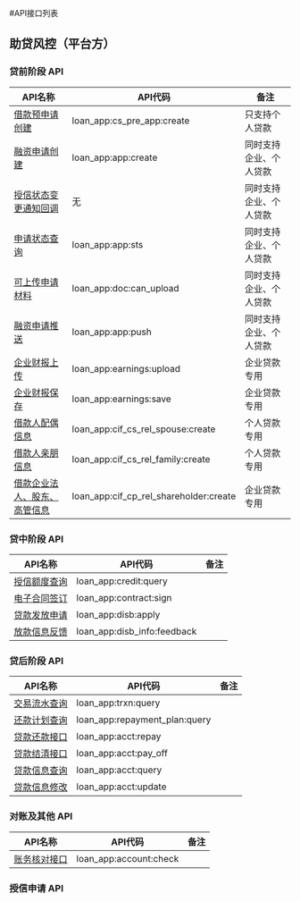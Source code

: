#API接口列表

## 助贷风控（平台方）

### 贷前阶段 API
| API名称 | API代码 | 备注 |
| --- | --- | --- | 
| [借款预申请创建](2.1/03_cs_pre_app_create.md) | loan_app:cs_pre_app:create | 只支持个人贷款 | 
| [融资申请创建](2.1/05_app_create.md) | loan\_app:app:create | 同时支持企业、个人贷款 | 
| [授信状态变更通知回调](2.1/07_app_sts_call_back.md) | 无 | 同时支持企业、个人贷款 | 
| [申请状态查询](2.1/10_app_sts.md) | loan\_app:app:sts | 同时支持企业、个人贷款 | 
| [可上传申请材料](2.1/13_doc_can_upload.md) | loan\_app:doc:can_upload | 同时支持企业、个人贷款 | 
| [融资申请推送](2.1/20_app_push.md) | loan\_app:app:push | 同时支持企业、个人贷款 | 
| [企业财报上传](2.1/25_earnings_upload.md) | loan\_app:earnings:upload | 企业贷款专用 | 
| [企业财报保存](2.1/26_earnings_save.md) | loan\_app:earnings:save | 企业贷款专用 | 
| [借款人配偶信息](2.1/30_cif_cs_rel_spouse_create.md) | loan\_app:cif\_cs\_rel_spouse:create | 个人贷款专用 | 
| [借款人亲朋信息](2.1/35_cif_cs_rel_family_create.md) | loan\_app:cif\_cs\_rel_family:create | 个人贷款专用 | 
| [借款企业法人、股东、高管信息](2.1/40_cif_cp_rel_shareholder_create.md) | loan\_app:cif\_cp\_rel_shareholder:create | 企业贷款专用 | 

### 贷中阶段 API

| API名称 | API代码 | 备注 |
| --- | --- | --- | 
| [授信额度查询](2.2/05_credit_query.md) | loan\_app:credit:query |  | 
| [电子合同签订](2.2/10_contract_sign.md) | loan\_app:contract:sign |  | 
| [贷款发放申请](2.2/15_disb_apply.md) | loan\_app:disb:apply |  | 
| [放款信息反馈](2.2/20_disb_info_feedback.md) | loan\_app:disb\_info:feedback |  | 

### 贷后阶段 API

| API名称 | API代码 | 备注 |
| --- | --- | --- | 
| [交易流水查询](2.3/05_trxn_query.md) | loan\_app:trxn:query |  | 
| [还款计划查询](2.3/10_repayment_plan_query.md) | loan\_app:repayment\_plan:query |  | 
| [贷款还款接口](2.3/20_acctount_repay.md) | loan\_app:acct:repay |  | 
| [贷款结清接口](2.3/25_pay_off.md) | loan\_app:acct:pay\_off |  | 
| [贷款信息查询](2.3/30_account_query.md)  | loan\_app:acct:query |  | 
| [贷款信息修改](2.3/35_account_update.md)   | loan\_app:acct:update |  | |

### 对账及其他 API

| API名称 | API代码 | 备注 |
| --- | --- | --- | 
| [账务核对接口](2.3/15_account_check.md) | loan\_app:account:check |  | 

### 授信申请 API
